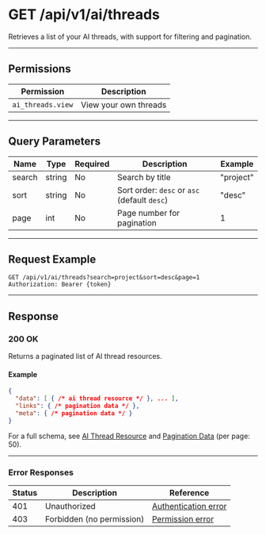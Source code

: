 # GET /api/v1/ai/threads

Retrieves a list of your AI threads, with support for filtering and pagination.


---

## Permissions
| Permission      | Description                |
|-----------------|---------------------------|
| `ai_threads.view` | View your own threads     |

---

## Query Parameters
| Name        | Type   | Required | Description                                 | Example         |
|-------------|--------|----------|---------------------------------------------|-----------------|
| search      | string | No       | Search by title                             | "project"      |
| sort        | string | No       | Sort order: `desc` or `asc` (default `desc`)| "desc"         |
| page        | int    | No       | Page number for pagination                  | 1               |

---

## Request Example
```
GET /api/v1/ai/threads?search=project&sort=desc&page=1
Authorization: Bearer {token}
```

---

## Response

### 200 OK
Returns a paginated list of AI thread resources.

#### Example
```json
{
  "data": [ { /* ai thread resource */ }, ... ],
  "links": { /* pagination data */ },
  "meta": { /* pagination data */ }
}
```

For a full schema, see [AI Thread Resource](ai_thread_resource.md) and [Pagination Data](../../_globals/pagination-data.md) (per page: 50).

---

### Error Responses
| Status | Description                | Reference                                      |
|--------|----------------------------|------------------------------------------------|
| 401    | Unauthorized               | [Authentication error](../../_globals/authentication-errors.md) |
| 403    | Forbidden (no permission)  | [Permission error](../../_globals/permission-errors.md) |
